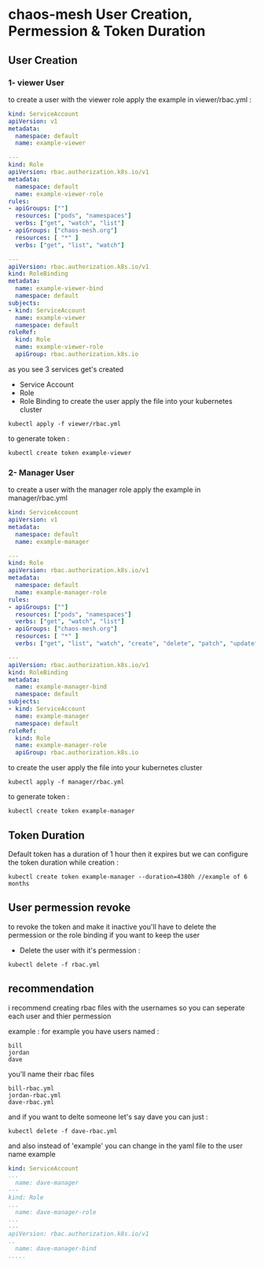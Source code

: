 # chaos-mesh User Creation, Permession & Token Duration

## User Creation
### 1- viewer User

to create a user with the viewer role apply the example in viewer/rbac.yml : 

```yaml
kind: ServiceAccount
apiVersion: v1
metadata:
  namespace: default
  name: example-viewer

---
kind: Role
apiVersion: rbac.authorization.k8s.io/v1
metadata:
  namespace: default
  name: example-viewer-role
rules:
- apiGroups: [""]
  resources: ["pods", "namespaces"]
  verbs: ["get", "watch", "list"]
- apiGroups: ["chaos-mesh.org"]
  resources: [ "*" ]
  verbs: ["get", "list", "watch"]

---
apiVersion: rbac.authorization.k8s.io/v1
kind: RoleBinding
metadata:
  name: example-viewer-bind
  namespace: default
subjects:
- kind: ServiceAccount
  name: example-viewer
  namespace: default
roleRef:
  kind: Role
  name: example-viewer-role
  apiGroup: rbac.authorization.k8s.io
```

as you see 3 services get's created 
- Service Account
- Role
- Role Binding
to create the user apply the file into your kubernetes cluster 

```shell
kubectl apply -f viewer/rbac.yml
```
to generate token : 
```shell 
kubectl create token example-viewer
```

### 2- Manager User

to create a user with the manager role apply the example in manager/rbac.yml

```yaml
kind: ServiceAccount
apiVersion: v1
metadata:
  namespace: default
  name: example-manager

---
kind: Role
apiVersion: rbac.authorization.k8s.io/v1
metadata:
  namespace: default
  name: example-manager-role
rules:
- apiGroups: [""]
  resources: ["pods", "namespaces"]
  verbs: ["get", "watch", "list"]
- apiGroups: ["chaos-mesh.org"]
  resources: [ "*" ]
  verbs: ["get", "list", "watch", "create", "delete", "patch", "update"]

---
apiVersion: rbac.authorization.k8s.io/v1
kind: RoleBinding
metadata:
  name: example-manager-bind
  namespace: default
subjects:
- kind: ServiceAccount
  name: example-manager
  namespace: default
roleRef:
  kind: Role
  name: example-manager-role
  apiGroup: rbac.authorization.k8s.io
```
to create the user apply the file into your kubernetes cluster

```shell
kubectl apply -f manager/rbac.yml
```
to generate token :
```shell 
kubectl create token example-manager
```

## Token Duration 

Default token has a duration of 1 hour then it expires 
but we can configure the token duration while creation : 

```shell
kubectl create token example-manager --duration=4380h //example of 6 months 
```
## User permession revoke 

to revoke the token and make it inactive you'll have to delete the permession or the role binding if you want to keep the user 

- Delete the user with it's permession : 

```shell
kubectl delete -f rbac.yml
```

## recommendation

i recommend creating rbac files with the usernames so you can seperate each user and thier permession 

example : 
for example you have users named : 
```
bill
jordan
dave
```
you'll name their rbac files 
```
bill-rbac.yml
jordan-rbac.yml
dave-rbac.yml
```
and if you want to delte someone let's say dave you can just : 

```shell
kubectl delete -f dave-rbac.yml
```

and also instead of 'example' you can change in the yaml file to the user name 
example 

```yaml
kind: ServiceAccount
...
  name: dave-manager
---
kind: Role
...
  name: dave-manager-role
...
---
apiVersion: rbac.authorization.k8s.io/v1
..
  name: dave-manager-bind
.....
```
